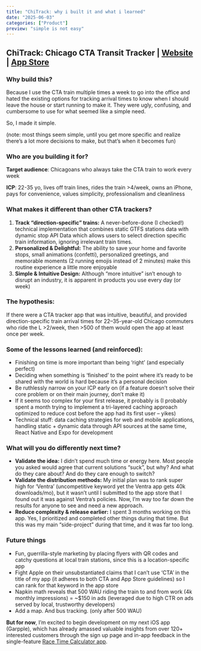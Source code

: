 ```yaml
---
title: "ChiTrack: why i built it and what i learned"
date: "2025-06-03"
categories: ["Product"]
preview: "simple is not easy"
---
```


## ChiTrack: Chicago CTA Transit Tracker | [Website](https://www.chitrack.com/?utm_source=blog) | [App Store](https://apps.apple.com/us/app/chitrack-chicago-l-tracker/id6745131685)

### Why build this?
Because I use the CTA train multiple times a week to go into the office and hated the existing options for tracking arrival times to know when I should leave the house or start running to make it. They were ugly, confusing, and cumbersome to use for what seemed like a simple need.

So, I made it simple.

(note: most things seem simple, until you get more specific and realize there’s a lot more decisions to make, but that’s when it becomes fun)

### Who are you building it for?
**Target audience**: Chicagoans who always take the CTA train to work every week

**ICP**: 22-35 yo, lives off train lines, rides the train >4/week, owns an iPhone, pays for convenience, values simplicity, professionalism and cleanliness

### What makes it different than other CTA trackers?
1.	**Track “direction-specific” trains:** A never-before-done (I checked!) technical implementation that combines static GTFS stations data with dynamic stop API Data which allows users to select direction specific train information, ignoring irrelevant train times.
2.	**Personalized & Delightful:** The ability to save your home and favorite stops, small animations (confetti), personalized greetings, and memorable moments (2 running emojis instead of 2 minutes) make this routine experience a little more enjoyable
3.	**Simple & Intuitive Design:** Although “more intuitive” isn’t enough to disrupt an industry, it is apparent in products you use every day (or week)


### The hypothesis: 
If there were a CTA tracker app that was intuitive, beautiful, and provided direction-specific train arrival times for 22–35-year-old Chicago commuters who ride the L >2/week, then >500 of them would open the app at least once per week.


### Some of the lessons learned (and reinforced):
-	Finishing on time is more important than being ‘right’ (and especially perfect)
-	Deciding when something is ‘finished’ to the point where it’s ready to be shared with the world is hard because it’s a personal decision
-	Be ruthlessly narrow on your ICP early on (if a feature doesn’t solve their core problem or on their main journey, don’t make it)
-	If it seems too complex for your first release, it probably is (I probably spent a month trying to implement a tri-layered caching approach optimized to reduce cost before the app had its first user – yikes)
-	Technical stuff: data caching strategies for web and mobile applications, handling static + dynamic data through API sources at the same time, React Native and Expo for development


### What will you do differently next time?
-	**Validate the idea:** I didn’t spend much time or energy here. Most people you asked would agree that current solutions “suck”, but why? And what do they care about? And do they care enough to switch?
-	**Validate the distribution methods:** My initial plan was to rank super high for ‘Ventra’ (uncompetitive keyword yet the Ventra app gets 40k downloads/mo), but it wasn’t until I submitted to the app store that I found out it was against Ventra’s policies. Now, I’m way too far down the results for anyone to see and need a new approach.
-	**Reduce complexity & release earlier:** I spent 3 months working on this app. Yes, I prioritized and completed other things during that time. But this was my main “side-project” during that time, and it was far too long. 


### Future things 
-	Fun, guerrilla-style marketing by placing flyers with QR codes and catchy questions at local train stations, since this is a location-specific app
-	Fight Apple on their unsubstantiated claims that I can’t use ‘CTA’ in the title of my app (it adheres to both CTA and App Store guidelines) so I can rank for that keyword in the app store
-	Napkin math reveals that 500 WAU riding the train to and from work (4k monthly impressions) = ~$150 in ads (leveraged due to high CTR on ads served by local, trustworthy developers)
-	Add a map. And bus tracking. (only after 500 WAU)


**But for now**, I’m excited to begin development on my next iOS app (Garpple), which has already amassed valuable insights from over 120+ interested customers through the sign up page and in-app feedback in the single-feature [Race Time Calculator app](https://apps.apple.com/us/app/race-time-calculator/id6478423515).
